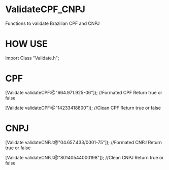 ValidateCPF_CNPJ
================

Functions to validate Brazilian CPF and CNPJ


HOW USE
=========

Import Class "Validate.h";


CPF
==========
[Validate validateCPF:@"664.971.925-06"]); //Formated CPF
Return true or false

[Validate validateCPF:@"14233418800"]); //Clean CPF
Return true or false


CNPJ
==========
[Validate validateCNPJ:@"04.657.433/0001-75"]);  //Formated CNPJ
Return true or false
   
[Validate validateCNPJ:@"80140544000198"]);  //Clean CNPJ
Return true or false





